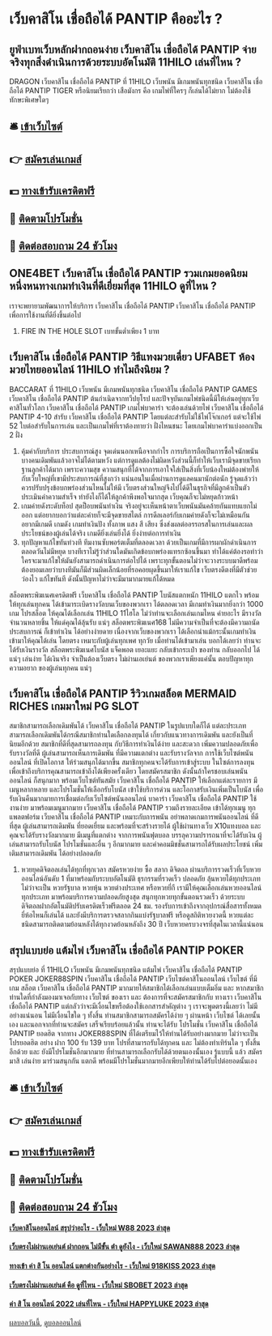 # เว็บคาสิโน เชื่อถือได้ PANTIP คืออะไร ?
## ยูฟ่าเบทเว็บหลักฝากถอนง่าย เว็บคาสิโน เชื่อถือได้ PANTIP จ่ายจริงทุกสิ่งดำเนินการด้วยระบบอัตโนมัติ 11HILO เล่นที่ไหน ?
DRAGON เว็บคาสิโน เชื่อถือได้ PANTIP ที่ 11HILO เว็บพนัน มีเกมพนันทุกชนิด เว็บคาสิโน เชื่อถือได้ PANTIP TIGER หรือนิยมเรียกว่า เสือมังกร คือ เกมไพ่ที่ใครๆ ก็เล่นได้ไม่ยาก ไม่ต้องใช้ทักษะพิเศษใดๆ

## 🛎 [เข้าเว็บไซต์](https://bit.ly/3SdLNi2)
## 👉 [สมัครเล่นเกมส์](https://bit.ly/3SdLNi2)
## 💵 [ทางเข้ารับเครดิตฟรี](https://bit.ly/3dyRKHj)
## 👑 [ติดตามโปรโมชั่น](https://bit.ly/3dyRKHj)
## 📱 [ติดต่อสอบถาม 24 ชัวโมง](https://bit.ly/3dyRKHj)

## ONE4BET เว็บคาสิโน เชื่อถือได้ PANTIP รวมเกมยอดนิยม หนึ่งหนทางเกมทำเงินที่ดีเยี่ยมที่สุด 11HILO ดูที่ไหน ?
เราจะพยายามพัฒนาการให้บริการ เว็บคาสิโน เชื่อถือได้ PANTIP เว็บคาสิโน เชื่อถือได้ PANTIP เพื่อการใช้งานที่ดียิ่งขึ้นต่อไป
1. FIRE IN THE HOLE SLOT เบทขั้นต่ำเพียง 1 บาท

## เว็บคาสิโน เชื่อถือได้ PANTIP วิธีแทงมวยเดี่ยว UFABET ห้อง มวยไทยออนไลน์ 11HILO ทำไมถึงนิยม ?
BACCARAT ที่ 11HILO เว็บพนัน มีเกมพนันทุกชนิด เว็บคาสิโน เชื่อถือได้ PANTIP GAMES เว็บคาสิโน เชื่อถือได้ PANTIP ต้นกำเนิดจากทวีปยุโรป และปัจจุบันเกมไพ่ชนิดนี้มีให้เล่นอยู่ทุกเว็บคาสิโนทั่วโลก เว็บคาสิโน เชื่อถือได้ PANTIP เกมไพ่บาคาร่า จะต้องเล่นด้วยไพ่ เว็บคาสิโน เชื่อถือได้ PANTIP 4-10 สำรับ เว็บคาสิโน เชื่อถือได้ PANTIP โดยแต่ละสำรับไม่ใช้ไพ่โจ๊กเกอร์ แต่จะใช้ไพ่ 52 ใบต่อสำรับในการเล่น และเป็นเกมไพ่ที่เราต้องทายว่า ฝั่งไหนชนะ โดยเกมไพ่บาคาร่าแบ่งออกเป็น 2 ฝั่ง
1. คุ้มค่ากับบริการ ประสบการณ์สูง จุดเด่นนอกเหนือจากกำไร การบริการถือเป็นการซื้อใจนักพนัน บางคนเดิมพันแล้วอาจไม่ได้ตามหวัง แต่การดูแลต้องไม่ผิดหวังส่วนนี้ก็ทำให้เว็บเรามีจุดขายเรียกฐานลูกค้าได้มาก เพราะความสุข ความสนุกที่ได้จากการเอาใจใส่เป็นสิ่งที่เว็บน้องใหม่ต้องพ่ายให้กับเว็บใหญ่ที่เขามีประสบการณ์ที่สูงกว่า แน่นอนในเมื่อผ่านการดูแลคนมานักต่อนัก รู้จุดแล้วว่าควรปรับปรุงข้อบกพร่องส่วนไหนไม่ให้มี เว็บตรงส่วนใหญ่จึงไปได้ดีในธุรกิจที่มีลูกค้าเป็นตัวประเมินค่าความสำเร็จ ทำยังไงก็ได้ให้ลูกค้าพึงพอใจมากสุด เว็บคุณก็จะไม่หยุดก้าวหน้า
2. เกมค่ายดังระดับท็อป สุดป็อบพนันทำเงิน จริงอยู่จะเห็นหน้าตาเว็บพนันมันคล้ายกันแทบแยกไม่ออก แต่อยากบอกว่าแต่ละค่ายก็จะมีจุดขายสไตล์ การดีลเลอร์กับเกมค่ายดังก็จะไม่เหมือนกัน อยากมีเกมดี เกมดัง เกมทำเงินปัง ทั้งภาพ แสง สี เสียง ซึ่งส่งผลต่ออรรถรสในการเล่นและผลประโยชน์ของผู้เล่นได้จริง เกมดียิ่งเล่นยิ่งได้ ยิ่งง่ายต่อการทำเงิน
3. ทุกปัญหาแก้ไขทันท่วงที ทีมงานซับพอร์ตเต็มที่ตลอดเวลา ด้วยเป็นเกมที่มีการผกผักดำเนินการตลอดวันไม่มีหยุด บางทีเราไม่รู้ว่าส่วนใดมันเกิดข้อบกพร่องแทรกซ้อนขึ้นมา ทำได้แค่ต้องรอท่าว่าใครจะมาแก้ไขให้มันยังสามารถดำเนินการต่อไปได้ เพราะทุกขั้นตอนไม่ว่าจะวางระบบมาดีพร้อม ต้องยอมเลยว่าบางทีมันก็มีส่วนผิดเล็กน้อยที่รอคอยผุดขึ้นมาให้เราแก้ไข เว็บตรงดีตงที่มีตัวช่วยว่องไว แก้ไขทันที ดังนั้นปัญหาไม่ว่าจะมีมามากมายแก้ได้หมด

สล็อตพระพิฆเนศเครดิตฟรี เว็บคาสิโน เชื่อถือได้ PANTIP โบนัสแตกหนัก 11HILO แตกไว พร้อมให้ทุกเล่นทุกคน ได้เข้ามาระเบิดรางวัลบนเว็บของพวกเรา ได้ตลอดเวลา มีเกมทำเงินมากยิ่งกว่า 1000 เกม โปรสล็อต ให้คุณได้เลือกเล่น 11HILO 11ไฮโล ไม่ว่าท่านจะเลือกเล่นเกมไหน ค่ายอะไร มีรางวัลจำนวนหลายชิ้น ให้แด่คุณได้ลุ้นรับ แน่ๆ สล็อตพระพิฆเนศ168 ไม่มีความจำเป็นที่จะต้องมีความถนัด ประสบการณ์ ก็เข้าทำเงิน ได้อย่างง่ายดาย เนื่องจากเว็บของพวกเรา ได้เลือกนำแม้กระนั้นเกมทำเงิน เข้ามาให้คุณได้เล่น โดยตรง เหมาะกับผู้เล่นทุกเพศ ทุกวัย เมื่อท่านได้เข้ามาเล่น บอกได้เลยว่า ท่านจะได้รับเงินรางวัล สล็อตพระพิฆเนศโบนัส แจ็คพอต เยอะแยะ กลับเข้ากระเป๋า ของท่าน กลับออกไป ได้แน่ๆ เล่นง่าย ได้เงินจริง จำเป็นต้องเว็บตรง ไม่ผ่านเอเย่นต์ ของพวกเราเพียงแค่นั้น ตอบปัญหาทุกความอยาก ของผู้เล่นทุกคน แน่ๆ

## เว็บคาสิโน เชื่อถือได้ PANTIP รีวิวเกมสล็อต MERMAID RICHES เกมมาใหม่ PG SLOT
สมาชิกสามารถเลือกเดิมพันได้ เว็บคาสิโน เชื่อถือได้ PANTIP ในรูปแบบใดก็ได้ แต่ละประเภทสามารถเลือกเดิมพันได้กรณีสมาชิกท่านใดเลือกลงทุนได้ เกี่ยวกับแนวทางการเดิมพัน และยังเป็นที่นิยมอีกด้วย สมาชิกที่ดีที่สุดสามารถลงทุน กับวิธีการทำเงินได้ง่าย และสะดวก เพิ่มความปลอดภัยเพื่อรับรางวัลที่ดี ผู้เล่นสามารถเห็นการเดิมพัน ที่มีความแตกต่าง และรับรางวัลจาก การใช้เว็บไซต์พนันออนไลน์ ที่เปิดโอกาส ให้ร่วมสนุกได้มากขึ้น สมาชิกทุกคนจะได้รับการเข้าสู่ระบบ
ในไซต์การลงทุน เพื่อเข้าถึงบริการคุณสามารถเข้าถึงได้เพียงครั้งเดียว โดยสมัครสมาชิก ดังนั้นถ้าใครชอบเล่นพนันออนไลน์ ก็สนุกมาก พร้อมเว็บไซต์ทันสมัย เว็บคาสิโน เชื่อถือได้ PANTIP ให้เลือกแต่ละรายการ มีเมนูหลากหลาย และโปรโมชั่นให้เลือกรับโบนัส เข้าใช้บริการด่วน และโอกาสรับเงินเพิ่มเป็นโบนัส
เพื่อรับเงินคืนมากมายการเชื่อมต่อกับเว็บไซต์พนันออนไลน์ บาคาร่า เว็บคาสิโน เชื่อถือได้ PANTIP ใช้งานง่าย มาพร้อมเมนูมากมาย เว็บคาสิโน เชื่อถือได้ PANTIP รวมถึงรายละเอียด เข้าได้ทุกเมนู ทุกแพลตฟอร์ม เว็บคาสิโน เชื่อถือได้ PANTIP เหมาะกับการพนัน อย่าพลาดเกมการพนันออนไลน์ ที่ดีที่สุด ผู้เล่นสามารถเดิมพัน ที่ยอดเยี่ยม และพร้อมที่จะสร้างรายได้
ผู้ใช้ผ่านทางเว็บ X10แทงบอล และคุณจะได้รับรางวัลมากมาย มีเมนูที่แตกต่าง จากการพนันฟุตบอล บรรลุความปรารถนาที่จะได้รับเงิน ผู้เล่นสามารถรับโบนัส โปรโมชั่นและอื่น ๆ อีกมากมาย และค่าคอมมิชชั่นสามารถได้รับผลประโยชน์ เพิ่มเติมสามารถเดิมพัน ได้อย่างปลอดภัย
1. หวยยุคดิจิตอลเล่นได้ทุกที่ทุกเวลา สมัครหวยง่าย ซื้อ สลาก ดิจิตอล ผ่านบริการรวดเร็วที่เว็บหวยออนไลน์อันดับ 1 ที่มาพร้อมกับระบบอัตโนมัติ ธุรกรรมที่รวดเร็ว ปลอดภัย ลุ้นหวยได้ทุกประเภท ไม่ว่าจะเป็น หวยรัฐบาล หวยหุ้น หวยต่างประเทศ หรือหวยยี่กี เรามีให้คุณเลือกเล่นหวยออนไลน์ทุกประเภท มาพร้อมบริการความปลอดภัยสูงสุด สนุกทุกหวยทุกขั้นตอนรวดเร็ว ด้วยระบบ ดิจิตอลฝากอัตโนมัติปรับเครดิตเร็วฟรีตลอด 24 ชม. รองรับการเข้าถึงจากอุปกรณ์สื่อสารทั้งหมด ยี่ห้อไหนก็เล่นได้ และยังมีบริการตรวจสลากกินแบ่งรัฐบาลฟรี หรือดูสถิติหวยงวดนี้ หวยแต่ละชนิดสามารถติดตามย้อนหลังได้ทุกงวดย้อนหลังถึง 30 ปี เว็บหวยครบวงจรที่สุดในเวลานี้แน่นอน

## สรุปแบบย่อ แต้มไพ่ เว็บคาสิโน เชื่อถือได้ PANTIP POKER
สรุปแบบย่อ ที่ 11HILO เว็บพนัน มีเกมพนันทุกชนิด แต้มไพ่ เว็บคาสิโน เชื่อถือได้ PANTIP POKER JOKER88SPIN เว็บคาสิโน เชื่อถือได้ PANTIP เว็บไซต์คาสิโนออนไลน์ เว็บไซต์ ที่มีเกม สล็อต เว็บคาสิโน เชื่อถือได้ PANTIP มากมายให้สมาชิกได้เลือกเล่นแบบเต็มอิ่ม และ หากสมาชิกท่านใดที่กำลังมองมาเจอกับทาง เว็บไซต์ ของเรา และ ต้องการที่จะสมัครสมาชิกกับ ทางเรา เว็บคาสิโน เชื่อถือได้ PANTIP แต่กลัวว่าจะมีเงื่อนไขหรือต้องใช้เอกสารสำคัญต่าง ๆ เราจะพูดตรงนี้เลยว่า ไม่มีอย่างแน่นอน ไม่มีเงื่อนไขใด ๆ ทั้งสิ้น ท่านสมาชิกสามารถสมัครได้ง่าย ๆ ผ่านหน้า เว็บไซต์ ได้เลยนั้นเอง และนอกจากที่ท่านจะสมัคร เสร็จเรียบร้อยแล้วนั้น ท่านจะได้รับ โปรโมชั่น เว็บคาสิโน เชื่อถือได้ PANTIP ยอดฮิต จากทาง JOKER88SPIN ที่ได้เตรียมไว้ให้ท่านได้รับอย่างมากมาย ไม่ว่าจะเป็น โปรยอดฮิต อย่าง ฝาก 100 รับ 139 บาท โปรที่สามารถรับได้ทุกคน และ ไม่ต้องทำเทิร์นใด ๆ ทั้งสิ้นอีกด้วย และ ยังมีโปรโมชั่นอีกมากมาย ที่ท่านสามารถเลือกรับได้ด้วยตนเองนั้นเอง รู้แบบนี้ แล้ว สมัครมาสิ เล่นง่าย มาร่วมสนุกกัน แตกดี พร้อมมีโปรโมชั่นมากมายอีกเพียบให้ท่านได้รับไปต่อยอดนั้นเอง

## 🛎 [เข้าเว็บไซต์](https://bit.ly/3SdLNi2)
## 👉 [สมัครเล่นเกมส์](https://bit.ly/3SdLNi2)
## 💵 [ทางเข้ารับเครดิตฟรี](https://bit.ly/3dyRKHj)
## 👑 [ติดตามโปรโมชั่น](https://bit.ly/3dyRKHj)
## 📱 [ติดต่อสอบถาม 24 ชัวโมง](https://bit.ly/3dyRKHj)

#### [เว็บคาสิโนออนไลน์ สรุปว่าอะไร - เว็บใหม่ W88 2023 ล่าสุด](https://atom.io/themes/เว็บคาสิโนออนไลน์%20สรุปว่าอะไร%20-%20เว็บใหม่%20w88%202023%20ล่าสุด)
#### [เว็บตรงไม่ผ่านเอเย่นต์ ฝากถอน ไม่มีขั้น ต่ํา ดูยังไง - เว็บใหม่ SAWAN888 2023 ล่าสุด](https://atom.io/themes/เว็บตรงไม่ผ่านเอเย่นต์%20ฝากถอน%20ไม่มีขั้น%20ต่ํา%20ดูยังไง%20-%20เว็บใหม่%20sawan888%202023%20ล่าสุด)
#### [ทางเข้า ค่า สิ โน ออนไลน์ แตกต่างกันอย่างไร - เว็บใหม่ 918KISS 2023 ล่าสุด](https://atom.io/themes/ทางเข้า%20ค่า%20สิ%20โน%20ออนไลน์%20แตกต่างกันอย่างไร%20-%20เว็บใหม่%20918kiss%202023%20ล่าสุด)
#### [เว็บตรงไม่ผ่านเอเย่นต์ คือ ดูที่ไหน - เว็บใหม่ SBOBET 2023 ล่าสุด](https://atom.io/themes/เว็บตรงไม่ผ่านเอเย่นต์%20คือ%20ดูที่ไหน%20-%20เว็บใหม่%20sbobet%202023%20ล่าสุด)
#### [ค่า สิ โน ออนไลน์ 2022 เล่นที่ไหน - เว็บใหม่ HAPPYLUKE 2023 ล่าสุด](https://atom.io/themes/ค่า%20สิ%20โน%20ออนไลน์%202022%20เล่นที่ไหน%20-%20เว็บใหม่%20happyluke%202023%20ล่าสุด)

[ผลบอลวันนี้](https://siamsport.tv "ผลบอลวันนี้"), [ดูบอลออนไลน์](https://siamsport.tv/ดูบอลสด "ดูบอลออนไลน์")